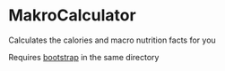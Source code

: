 # MakroCalculator
Calculates the calories and macro nutrition facts for you

Requires [bootstrap](http://getbootstrap.com/) in the same directory
